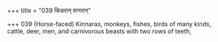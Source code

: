 +++
title = "039 किन्नरान् वानरान्"

+++
039	(Horse-faced) Kinnaras, monkeys, fishes, birds of many kinds, cattle, deer, men, and carnivorous beasts with two rows of teeth,